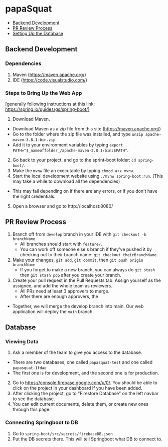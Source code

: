 # papaSquat

- [Backend Development](#backend-development)
- [PR Review Process](#pr-review-process)
- [Setting Up the Database](#database)

## Backend Development ##
### Dependencies ###
1. Maven (https://maven.apache.org/)
2. IDE (https://code.visualstudio.com/)

### Steps to Bring Up the Web App ###
[generally following instructions at this link: https://spring.io/guides/gs/spring-boot/]
1. Download Maven.
  - Download Maven as a zip file from this site (https://maven.apache.org/)
  - Go to the folder where the zip file was installed, and type `unzip apache-maven-3.8.1-bin.zip`.
  - Add it to your environment variables by typing `export PATH="$_nameoffolder_/apache-maven-3.8.1/bin:$PATH"`.
2. Go back to your project, and go to the sprint-boot folder: `cd spring-boot/`.
3. Make the `mvnw` file an executable by typing `chmod a+x mvnw`.
4. Start the local development website using `./mvnw spring-boot:run`. (This may take a while to download all the dependencies)
  - This may fail depending on if there are any errors, or if you don't have the right credentials.
5. Open a browser and go to http://localhost:8080/

## PR Review Process ##
1. Branch off from `develop` branch in your IDE with `git checkout -b branchName`
    - All branches should start with `feature/`.
    - You can work off someone else's branch if they've pushed it by checking out to their branch name: `git checkout theirBranchName`.
2. Make your changes, `git add`, `git commit`, then `git push origin branchName`
    - If you forget to make a new branch, you can always do `git stash` then `git stash pop` after you create your branch.
4. Create your pull request in the Pull Requests tab. Assign yourself as the assignee, and add the whole team as reviewers.
    - All PRs need at least 3 approvers to merge.
    - After there are enough approvers, the 

- Together, we will merge the develop branch into main. Our web application will deploy the `main` branch.

## Database ##
### Viewing Data ###
1. Ask a member of the team to give you access to the database.
  - There are two databases, one called `papasquat-test` and one called `papasquat-1fdae`
  - The first one is for development, and the second one is for production.
2. Go to https://console.firebase.google.com/u/0/. You should be able to click on the project in your dashboard if you have been added. 
3. After clicking the project, go to "Firestore Database" on the left navbar to see the database. 
4. You can edit current documents, delete them, or create new ones through this page.

### Connecting Springboot to DB ###
1. Go to `spring-boot/src/secrets/firebaseDB.json`
2. Put the DB secrets there. This will tell Springboot what DB to connect to. 

